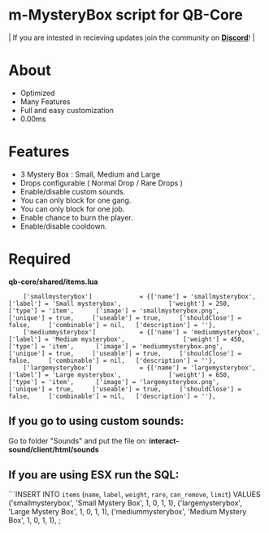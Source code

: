 # m-MysteryBox script for QB-Core

| If you are intested in recieving updates join the community on **[Discord](https://discord.gg/svmzYehU8R)**! |

# About
- Optimized
- Many Features
- Full and easy customization
- 0.00ms

# Features
- 3 Mystery Box : Small, Medium and Large
- Drops configurable ( Normal Drop / Rare Drops )
- Enable/disable custom sounds.
- You can only block for one gang.
- You can only block for one job.
- Enable chance to burn the player.
- Enable/disable cooldown.


# Required
**qb-core/shared/items.lua**
```
	['smallmysterybox'] 			= {['name'] = 'smallmysterybox', 			['label'] = 'Small mysterybox',            	['weight'] = 250,     ['type'] = 'item',      ['image'] = 'smallmysterybox.png',         	['unique'] = true,     ['useable'] = true,     ['shouldClose'] = false,     ['combinable'] = nil,   ['description'] = ''},
	['mediummysterybox'] 			= {['name'] = 'mediummysterybox', 		['label'] = 'Medium mysterybox',            	['weight'] = 450,     ['type'] = 'item',      ['image'] = 'mediummysterybox.png',         	['unique'] = true,     ['useable'] = true,     ['shouldClose'] = false,     ['combinable'] = nil,   ['description'] = ''},
	['largemysterybox'] 			= {['name'] = 'largemysterybox', 			['label'] = 'Large mysterybox',            	['weight'] = 650,     ['type'] = 'item',      ['image'] = 'largemysterybox.png',         	['unique'] = true,     ['useable'] = true,     ['shouldClose'] = false,     ['combinable'] = nil,   ['description'] = ''},

```
## If you go to using custom sounds:
Go to folder "Sounds" and put the file on:
**interact-sound/client/html/sounds**

## If you are using ESX run the SQL:

```INSERT INTO `items` (`name`, `label`, `weight`, `rare`, `can_remove`, `limit`) VALUES
	('smallmysterybox', 'Small Mystery Box', 1, 0, 1, 1),
	('largemysterybox', 'Large Mystery Box', 1, 0, 1, 1),
	('mediummysterybox', 'Medium Mystery Box', 1, 0, 1, 1),
;
```